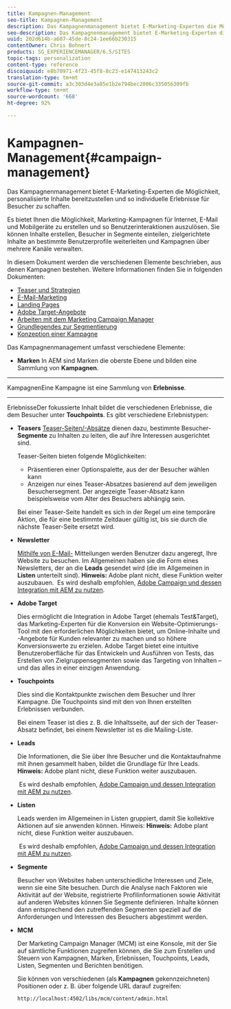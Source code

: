 ```yaml
---
title: Kampagnen-Management
seo-title: Kampagnen-Management
description: Das Kampagnenmanagement bietet E-Marketing-Experten die Möglichkeit, personalisierte Inhalte bereitzustellen und so individuelle Erlebnisse für Besucher zu schaffen. Es bietet Ihnen die Möglichkeit, Marketing-Kampagnen für Internet, E-Mail und Mobilgeräte zu erstellen und so Benutzerinteraktionen auszulösen.
seo-description: Das Kampagnenmanagement bietet E-Marketing-Experten die Möglichkeit, personalisierte Inhalte bereitzustellen und so individuelle Erlebnisse für Besucher zu schaffen. Es bietet Ihnen die Möglichkeit, Marketing-Kampagnen für Internet, E-Mail und Mobilgeräte zu erstellen und so Benutzerinteraktionen auszulösen.
uuid: 202d614b-a607-45de-8c24-1ee66b230315
contentOwner: Chris Bohnert
products: SG_EXPERIENCEMANAGER/6.5/SITES
topic-tags: personalization
content-type: reference
discoiquuid: e8b70971-4f23-45f8-8c23-e147413243c2
translation-type: tm+mt
source-git-commit: a3c303d4e3a85e1b2e794bec2006c335056309fb
workflow-type: tm+mt
source-wordcount: '668'
ht-degree: 92%

---
```



# Kampagnen-Management{#campaign-management}

Das Kampagnenmanagement bietet E-Marketing-Experten die Möglichkeit, personalisierte Inhalte bereitzustellen und so individuelle Erlebnisse für Besucher zu schaffen.

Es bietet Ihnen die Möglichkeit, Marketing-Kampagnen für Internet, E-Mail und Mobilgeräte zu erstellen und so Benutzerinteraktionen auszulösen. Sie können Inhalte erstellen, Besucher in Segmente einteilen, zielgerichtete Inhalte an bestimmte Benutzerprofile weiterleiten und Kampagnen über mehrere Kanäle verwalten.

In diesem Dokument werden die verschiedenen Elemente beschrieben, aus denen Kampagnen bestehen. Weitere Informationen finden Sie in folgenden Dokumenten:

* [Teaser und Strategien](/help/sites-classic-ui-authoring/classic-personalization-campaigns-teasers-strategy.md)
* [E-Mail-Marketing](/help/sites-classic-ui-authoring/classic-personalization-campaigns-email.md)
* [Landing Pages](/help/sites-classic-ui-authoring/classic-personalization-campaigns-landingpage.md)
* [Adobe Target-Angebote](/help/sites-classic-ui-authoring/classic-personalization-campaigns-target-offers.md)
* [Arbeiten mit dem Marketing Campaign Manager](/help/sites-classic-ui-authoring/classic-personalization-campaigns-mktg-manager.md)
* [Grundlegendes zur Segmentierung](/help/sites-classic-ui-authoring/classic-personalization-campaigns-segmentation.md)
* [Konzeption einer Kampagne](/help/sites-classic-ui-authoring/classic-personalization-campaigns-setting-up-your.md)

Das Kampagnenmanagement umfasst verschiedene Elemente:

* **Marken**
In AEM sind Marken die oberste Ebene und bilden eine Sammlung von 
**Kampagnen**.

* ****
KampagnenEine Kampagne ist eine Sammlung von 
**Erlebnisse**.

* ****
ErlebnisseDer fokussierte Inhalt bildet die verschiedenen Erlebnisse, die dem Besucher unter 
**Touchpoints**. Es gibt verschiedene Erlebnistypen:

   * **Teasers**
      [Teaser-Seiten/-Absätze](#teasers) dienen dazu, bestimmte Besucher-**Segmente** zu Inhalten zu leiten, die auf ihre Interessen ausgerichtet sind.

      Teaser-Seiten bieten folgende Möglichkeiten:

      * Präsentieren einer Optionspalette, aus der der Besucher wählen kann
      * Anzeigen nur eines Teaser-Absatzes basierend auf dem jeweiligen Besuchersegment. Der angezeigte Teaser-Absatz kann beispielsweise vom Alter des Besuchers abhängig sein.

      Bei einer Teaser-Seite handelt es sich in der Regel um eine temporäre Aktion, die für eine bestimmte Zeitdauer gültig ist, bis sie durch die nächste Teaser-Seite ersetzt wird.

   * **Newsletter**

      [Mithilfe von E-Mail-](#emailmarketing) Mitteilungen werden Benutzer dazu angeregt, Ihre Website zu besuchen. Im Allgemeinen haben sie die Form eines Newsletters, der an die **Leads** gesendet wird (die im Allgemeinen in **Listen** unterteilt sind). **Hinweis:** Adobe plant nicht, diese Funktion weiter auszubauen.  Es wird deshalb empfohlen, [Adobe Campaign und dessen Integration mit AEM zu nutzen](/help/sites-administering/campaign.md).

   * **Adobe Target**

       Dies ermöglicht die Integration in Adobe Target (ehemals Test&amp;Target), das Marketing-Experten für die Konversion ein Website-Optimierungs-Tool mit den erforderlichen Möglichkeiten bietet, um Online-Inhalte und -Angebote für Kunden relevanter zu machen und so höhere Konversionswerte zu erzielen. Adobe Target bietet eine intuitive Benutzeroberfläche für das Entwickeln und Ausführen von Tests, das Erstellen von Zielgruppensegmenten sowie das Targeting von Inhalten – und das alles in einer einzigen Anwendung.


* **Touchpoints**

   Dies sind die Kontaktpunkte zwischen dem Besucher und Ihrer Kampagne. Die Touchpoints sind mit den von Ihnen erstellten Erlebnissen verbunden.

   Bei einem Teaser ist dies z. B. die Inhaltsseite, auf der sich der Teaser-Absatz befindet, bei einem Newsletter ist es die Mailing-Liste.

* **Leads**

   Die Informationen, die Sie über Ihre Besucher und die Kontaktaufnahme mit ihnen gesammelt haben, bildet die Grundlage für Ihre Leads. **Hinweis:** Adobe plant nicht, diese Funktion weiter auszubauen.

    Es wird deshalb empfohlen, [Adobe Campaign und dessen Integration mit AEM zu nutzen](/help/sites-administering/campaign.md).

* **Listen**

   Leads werden im Allgemeinen in Listen gruppiert, damit Sie kollektive Aktionen auf sie anwenden können. Hinweis: **Hinweis:** Adobe plant nicht, diese Funktion weiter auszubauen.

    Es wird deshalb empfohlen, [Adobe Campaign und dessen Integration mit AEM zu nutzen](/help/sites-administering/campaign.md).

* **Segmente**

   Besucher von Websites haben unterschiedliche Interessen und Ziele, wenn sie eine Site besuchen. Durch die Analyse nach Faktoren wie Aktivität auf der Website, registrierte Profilinformationen sowie Aktivität auf anderen Websites können Sie Segmente definieren. Inhalte können dann entsprechend den zutreffenden Segmenten speziell auf die Anforderungen und Interessen des Besuchers abgestimmt werden.

* **MCM**

   Der Marketing Campaign Manager (MCM) ist eine Konsole, mit der Sie auf sämtliche Funktionen zugreifen können, die Sie zum Erstellen und Steuern von Kampagnen, Marken, Erlebnissen, Touchpoints, Leads, Listen, Segmenten und Berichten benötigen.

   Sie können von verschiedenen (als **Kampagnen** gekennzeichneten) Positionen oder z. B. über folgende URL darauf zugreifen:

   `http://localhost:4502/libs/mcm/content/admin.html`

